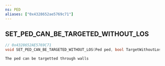```yaml
---
ns: PED
aliases: ["0x4328652ae5769c71"]
---
```

## SET_PED_CAN_BE_TARGETED_WITHOUT_LOS

```c
// 0x4328652AE5769C71
void SET_PED_CAN_BE_TARGETED_WITHOUT_LOS(Ped ped, bool TargetWithoutLos);
```

```
The ped can be targetted through walls
```

